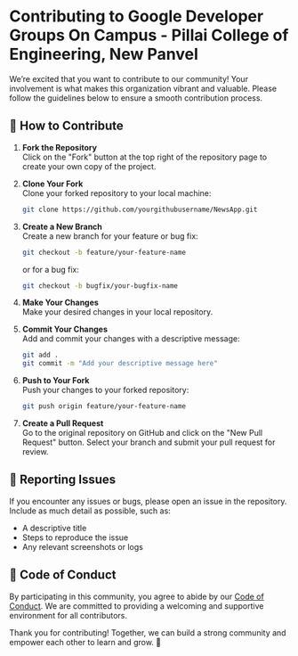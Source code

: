 # Contributing to Google Developer Groups On Campus - Pillai College of Engineering, New Panvel

We’re excited that you want to contribute to our community! Your involvement is what makes this organization vibrant and valuable. Please follow the guidelines below to ensure a smooth contribution process.

## 🤝 How to Contribute

1. **Fork the Repository**  
   Click on the "Fork" button at the top right of the repository page to create your own copy of the project.

2. **Clone Your Fork**  
   Clone your forked repository to your local machine:
   ```bash
   git clone https://github.com/yourgithubusername/NewsApp.git
   ```
   
3. **Create a New Branch**  
   Create a new branch for your feature or bug fix:
   ```bash
   git checkout -b feature/your-feature-name
   ```
   or for a bug fix:
   ```bash
   git checkout -b bugfix/your-bugfix-name
   ```

4. **Make Your Changes**  
   Make your desired changes in your local repository.

5. **Commit Your Changes**  
   Add and commit your changes with a descriptive message:
   ```bash
   git add .
   git commit -m "Add your descriptive message here"
   ```

6. **Push to Your Fork**  
   Push your changes to your forked repository:
   ```bash
   git push origin feature/your-feature-name
   ```

7. **Create a Pull Request**  
   Go to the original repository on GitHub and click on the "New Pull Request" button. Select your branch and submit your pull request for review.

## 🐛 Reporting Issues
If you encounter any issues or bugs, please open an issue in the repository. Include as much detail as possible, such as:
- A descriptive title
- Steps to reproduce the issue
- Any relevant screenshots or logs

## 📜 Code of Conduct
By participating in this community, you agree to abide by our [Code of Conduct](CODE_OF_CONDUCT.md). We are committed to providing a welcoming and supportive environment for all contributors.

Thank you for contributing! Together, we can build a strong community and empower each other to learn and grow. 🚀
